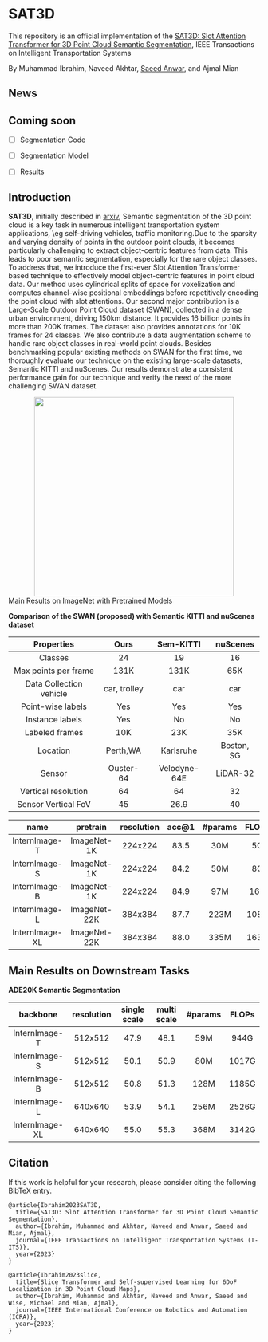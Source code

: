 # SAT3D

This repository is an official implementation of the [SAT3D: Slot Attention Transformer for 3D Point Cloud Semantic Segmentation](https://arxiv.org/), IEEE Transactions on Intelligent Transportation Systems  

By Muhammad Ibrahim, Naveed Akhtar, [Saeed Anwar](https://saeed-anwar.github.io/), and Ajmal Mian
## News


## Coming soon
- [ ] Segmentation Code
- [ ] Segmentation Model
- [ ] Results


## Introduction

**SAT3D**, initially described in [arxiv](https://arxiv.org/), Semantic segmentation of the 3D point cloud is a key task in numerous intelligent transportation system applications, \eg self-driving vehicles, traffic monitoring.Due to the sparsity and varying density of  points in the outdoor point clouds, it becomes  particularly challenging to extract object-centric features from data. This leads to poor semantic segmentation, especially for the rare object classes. To address that, we introduce the first-ever Slot Attention Transformer based technique to effectively model object-centric features in point cloud data. Our method uses cylindrical splits of space for voxelization and computes channel-wise positional embeddings before repetitively encoding the point cloud with slot attentions. Our second major contribution is a Large-Scale Outdoor Point Cloud dataset (SWAN), collected in a dense urban environment, driving 150km distance. It provides 16 billion points in more than 200K frames. The dataset also provides annotations for 10K frames for 24 classes. We also contribute a data augmentation scheme to handle rare object classes in real-world point clouds. Besides benchmarking popular existing methods on SWAN for the first time, we thoroughly evaluate our technique on the existing large-scale datasets, Semantic KITTI and nuScenes. Our results demonstrate a consistent performance gain for our technique and verify the need of the more challenging SWAN dataset. 

<div align=center>
<img src='./figs/arch.png' width=400>
</div

## Main Results on ImageNet with Pretrained Models

**Comparison of the SWAN (proposed) with Semantic KITTI and nuScenes dataset**

| Properties              | Ours          | Sem-KITTI      | nuScenes    | 
| :---:                   | :---:         | :---:          | :---:       |  
| Classes                 | 24            | 19             | 16          |
| Max points per frame    | 131K          | 131K           | 65K         |
| Data Collection vehicle | car, trolley  | car            | car         | 
| Point-wise labels       | Yes           | Yes            | Yes         |
| Instance labels         | Yes           | No             | No          | 
| Labeled frames          | 10K           | 23K            | 35K         | 
| Location                | Perth,WA      | Karlsruhe      | Boston, SG  |
| Sensor                  | Ouster-64     | Velodyne-64E   | LiDAR-32    | 
| Vertical resolution     | 64            | 64             | 32          | 
| Sensor Vertical FoV     | 45            | 26.9           | 40          | 

| name | pretrain | resolution |acc@1 | #params | FLOPs |
| :---: | :---: | :---: | :---: | :---: | :---: | 
| InternImage-T | ImageNet-1K | 224x224 | 83.5 | 30M | 5G |
| InternImage-S | ImageNet-1K | 224x224 | 84.2 | 50M | 8G |
| InternImage-B | ImageNet-1K | 224x224 | 84.9 | 97M | 16G |
| InternImage-L | ImageNet-22K | 384x384 | 87.7 | 223M | 108G |
| InternImage-XL | ImageNet-22K | 384x384 | 88.0 | 335M | 163G |

## Main Results on Downstream Tasks

**ADE20K Semantic Segmentation**

| backbone | resolution | single scale | multi scale | #params | FLOPs|
| :---: | :---: | :---: | :---: | :---: | :---: | 
| InternImage-T | 512x512 | 47.9 | 48.1 | 59M | 944G | 
| InternImage-S | 512x512 | 50.1 | 50.9 | 80M | 1017G |
| InternImage-B | 512x512 | 50.8 | 51.3 | 128M | 1185G |
| InternImage-L | 640x640 | 53.9 | 54.1 | 256M | 2526G |
| InternImage-XL | 640x640 | 55.0 | 55.3 | 368M | 3142G |

## Citation

If this work is helpful for your research, please consider citing the following BibTeX entry.

```
@article{Ibrahim2023SAT3D,
  title={SAT3D: Slot Attention Transformer for 3D Point Cloud Semantic Segmentation},
  author={Ibrahim, Muhammad and Akhtar, Naveed and Anwar, Saeed and Mian, Ajmal},
  journal={IEEE Transactions on Intelligent Transportation Systems (T-ITS)},
  year={2023}
}

@article{Ibrahim2023slice,
  title={Slice Transformer and Self-supervised Learning for 6DoF Localization in 3D Point Cloud Maps},
  author={Ibrahim, Muhammad and Akhtar, Naveed and Anwar, Saeed and Wise, Michael and Mian, Ajmal},
  journal={IEEE International Conference on Robotics and Automation (ICRA)},
  year={2023}
}
```
